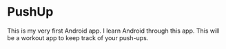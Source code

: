 # PushUp
This is my very first Android app. I learn Android through this app.
This will be a workout app to keep track of your push-ups.
